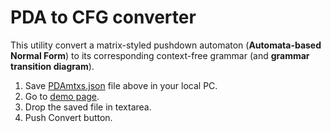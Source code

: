 # PDA to CFG converter

This utility convert a matrix-styled pushdown automaton (**Automata-based Normal Form**) to its corresponding context-free grammar (and **grammar transition diagram**).

1. Save [PDAmtxs.json](https://github.com/ubeito/PDAtoCFGconverter/blob/main/PDAmtxs.json) file above in your local PC. 
2. Go to [demo page](https://ubeito.github.io//PDAtoCFG.html).
3. Drop the saved file in textarea.
4. Push Convert button.

